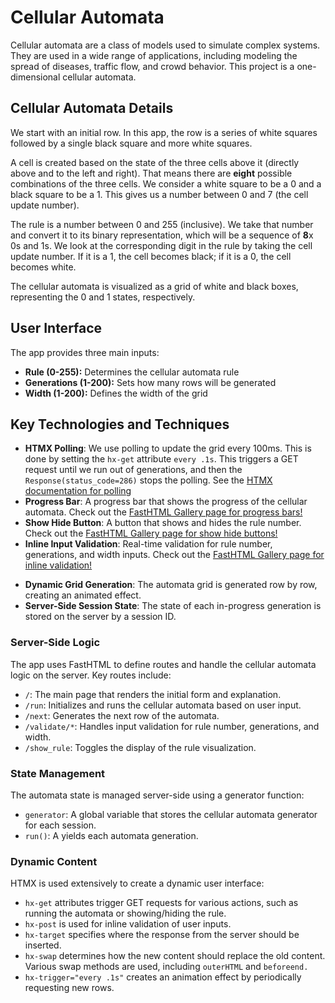 # Cellular Automata
Cellular automata are a class of models used to simulate complex systems. They are used in a wide range of applications, including modeling the spread of diseases, traffic flow, and crowd behavior. This project is a one-dimensional cellular automata.

## Cellular Automata Details

We start with an initial row. In this app, the row is a series of white squares followed by a single black square and more white squares.

A cell is created based on the state of the three cells above it (directly above and to the left and right). That means there are **eight** possible combinations of the three cells. We consider a white square to be a 0 and a black square to be a 1. This gives us a number between 0 and 7 (the cell update number).

The rule is a number between 0 and 255 (inclusive). We take that number and convert it to its binary representation, which will be a sequence of **8**x 0s and 1s. We look at the corresponding digit in the rule by taking the cell update number. If it is a 1, the cell becomes black; if it is a 0, the cell becomes white.

The cellular automata is visualized as a grid of white and black boxes, representing the 0 and 1 states, respectively.

## User Interface

The app provides three main inputs:

- **Rule (0-255):** Determines the cellular automata rule
- **Generations (1-200):** Sets how many rows will be generated
- **Width (1-200):** Defines the width of the grid

## Key Technologies and Techniques

* **HTMX Polling**: We use polling to update the grid every 100ms. This is done by setting the `hx-get` attribute `every .1s`. This triggers a GET request until we run out of generations, and then the `Response(status_code=286)` stops the polling.  See the [HTMX documentation for polling](https://htmx.org/docs/#polling)
* **Progress Bar**:  A progress bar that shows the progress of the cellular automata.  Check out the [FastHTML Gallery page for progress bars!](https://gallery.fastht.ml/widgets/progress_bar/display)
* **Show Hide Button**: A button that shows and hides the rule number.  Check out the [FastHTML Gallery page for show hide buttons!](https://gallery.fastht.ml/widgets/show_hide/display)
* **Inline Input Validation**:  Real-time validation for rule number, generations, and width inputs.  Check out the [FastHTML Gallery page for inline validation!](https://gallery.fastht.ml/dynamic_user_interface/inline_validation/display)
+ **Dynamic Grid Generation**: The automata grid is generated row by row, creating an animated effect.
+ **Server-Side Session State**: The state of each in-progress generation is stored on the server by a session ID.

### Server-Side Logic
The app uses FastHTML to define routes and handle the cellular automata logic on the server. Key routes include:

- `/`: The main page that renders the initial form and explanation.
- `/run`: Initializes and runs the cellular automata based on user input.
- `/next`: Generates the next row of the automata.
- `/validate/*`: Handles input validation for rule number, generations, and width.
- `/show_rule`: Toggles the display of the rule visualization.

### State Management
The automata state is managed server-side using a generator function:

- `generator`: A global variable that stores the cellular automata generator for each session.
- `run()`: A yields each automata generation.

### Dynamic Content
HTMX is used extensively to create a dynamic user interface:

- `hx-get` attributes trigger GET requests for various actions, such as running the automata or showing/hiding the rule.
- `hx-post` is used for inline validation of user inputs.
- `hx-target` specifies where the response from the server should be inserted.
- `hx-swap` determines how the new content should replace the old content. Various swap methods are used, including `outerHTML` and `beforeend.`
- `hx-trigger="every .1s"` creates an animation effect by periodically requesting new rows.




